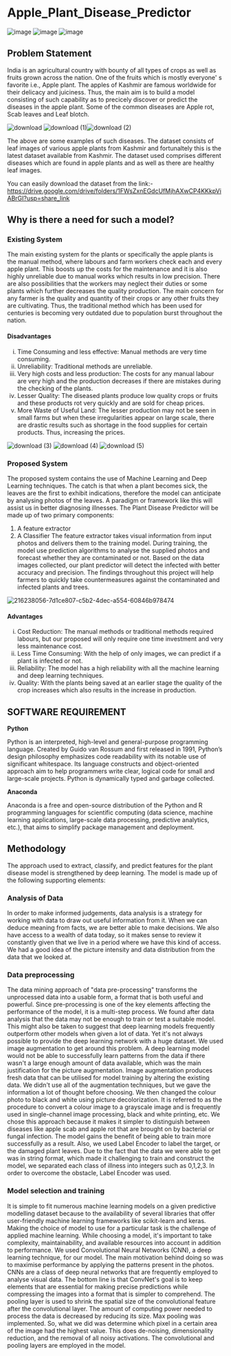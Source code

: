 # Apple_Plant_Disease_Predictor

![image](https://user-images.githubusercontent.com/96066261/219586092-15f8096b-2116-45a9-ab78-7bb947991052.png)       ![image](https://user-images.githubusercontent.com/96066261/219586167-683db876-e94a-4aee-8921-1d783eff9452.png)     ![image](https://user-images.githubusercontent.com/96066261/219586225-8c0439b2-6a16-45be-a58b-bf4bb1abb120.png)

## Problem Statement
India is an agricultural country with bounty of all types of crops as well as fruits grown across the nation. One of the fruits which is mostly everyone' s favorite i.e., Apple plant.
The apples of Kashmir are famous worldwide for their delicacy and juiciness. Thus, the main aim is to build a model consisting of such capability as to precicely discover or
predict the diseases in the apple plant. Some of the common diseases are Apple rot, Scab leaves and Leaf blotch.


![download](https://user-images.githubusercontent.com/96066261/219589808-ff98f624-87e5-4f03-a62b-4c3ab46c5325.jpeg) ![download (1)](https://user-images.githubusercontent.com/96066261/219589920-d951fcef-b3df-447a-811d-6a5faf031e9d.jpeg)![download (2)](https://user-images.githubusercontent.com/96066261/219589962-d08f314a-5d7d-4276-8299-108523aae5d7.jpeg)

The above are some examples of such diseases.
The dataset consists of leaf images of various apple plants from Kashmir and fortunaltely this is the latest dataset available from Kashmir. The dataset used comprises different diseases which are found in apple plants and as well as there are healthy leaf images.

You can easily download the dataset from the link:- https://drive.google.com/drive/folders/1FWsZxnEGdcUfMjhAXwCP4KKkpViABrGI?usp=share_link

## Why is there a need for such a model?
### Existing System
The main existing system for the plants or specifically the apple plants is the manual method, where labours and farm workers check each and every apple plant. 
This boosts up the costs for the maintenance and it is also highly unreliable due to manual works which results in low precision. 
There are also possibilities that the workers may neglect their duties or some plants which further decreases the quality production. 
The main concern for any farmer is the quality and quantity of their crops or any other fruits they are cultivating. Thus, the traditional method which has been used for centuries is becoming very outdated due to population burst throughout the nation. 

#### Disadvantages
<ol type = "i">
<li>	Time Consuming and less effective: Manual methods are very time consuming. </li>
<li>	Unreliability: Traditional methods are unreliable. </li>
<li>	Very high costs and less production: The costs for any manual labour are very high and the production decreases if there are mistakes during the checking of the plants. </li>
<li>  Lesser Quality: The diseased plants produce low quality crops or fruits and these products rot very quickly and are sold for cheap prices. </li>
<li>	More Waste of Useful Land: The lesser production may not be seen in small farms but when these irregularities appear on large scale, there are drastic results such as shortage in the food supplies for certain products. Thus, increasing the prices. </li>
</ol>

![download (3)](https://user-images.githubusercontent.com/96066261/219596852-4ae0529a-a203-4d1a-a7ea-43e44f941b22.jpeg)  ![download (4)](https://user-images.githubusercontent.com/96066261/219596890-78e87aae-d66e-46a5-aefc-61650cf2dfec.jpeg)  ![download (5)](https://user-images.githubusercontent.com/96066261/219596912-d10aef77-dca6-45c6-b358-7dac9cc4788c.jpeg)

### Proposed System

The proposed system contains the use of Machine Learning and Deep Learning techniques. The catch is that when a plant becomes sick, the leaves are the first to exhibit indications, therefore the model can anticipate by analysing photos of the leaves. A paradigm or framework like this will assist us in better diagnosing illnesses. 
The Plant Disease Predictor will be made up of two primary components:
1. A feature extractor 
2. A Classifier
The feature extractor takes visual information from input photos and delivers them to the training model. During training, the model use prediction algorithms to analyse the supplied photos and forecast whether they are contaminated or not. Based on the data images collected, our plant predictor will detect the infected with better accuracy and precision.
The findings throughout this project will help farmers to quickly take countermeasures against the contaminated and infected plants and trees.

![216238056-7d1ce807-c5b2-4dec-a554-60846b978474](https://user-images.githubusercontent.com/96066261/219598586-b2f61da9-0e99-4cd3-8130-641b5aeed36c.png)


#### Advantages
<ol type = "i">
<li> Cost Reduction: The manual methods or traditional methods required labours, but our proposed will only require one time investment and very less maintenance cost. </li>
<li> Less Time Consuming: With the help of only images, we can predict if a plant is infected or not. </li>
<li> Reliability: The model has a high reliability with all the machine learning and deep learning techniques. </li>
<li> Quality: With the plants being saved at an earlier stage the quality of the crop increases which also results in the increase in production. </li>
</ol>

## SOFTWARE REQUIREMENT
**Python**

Python is an interpreted, high-level and general-purpose programming language. Created by Guido van Rossum and first released in 1991, Python’s design philosophy emphasizes code readability with its notable use of significant whitespace. Its language constructs and object-oriented approach aim to help programmers write clear, logical code for small and large-scale projects. Python is dynamically typed and garbage collected.


**Anaconda**

Anaconda is a free and open-source distribution of the Python and R programming languages for scientific computing (data science, machine learning applications, large-scale data processing, predictive analytics, etc.), that aims to simplify package management and deployment.


## Methodology
The approach used to extract, classify, and predict features for the plant disease model is strengthened by deep learning. The model is made up of the following supporting elements:


### Analysis of Data
In order to make informed judgements, data analysis is a strategy for working with data to draw out useful information from it. When we can deduce meaning from facts, we are better able to make decisions. We also have access to a wealth of data today, so it makes sense to review it constantly given that we live in a period where we have this kind of access. We had a good idea of the picture intensity and data distribution from the data that we looked at.

### Data preprocessing
The data mining approach of "data pre-processing" transforms the unprocessed data into a usable form, a format that is both useful and powerful. Since pre-processing is one of the key elements affecting the performance of the model, it is a multi-step process. We found after data analysis that the data may not be enough to train or test a suitable model. This might also be taken to suggest that deep learning models frequently outperform other models when given a lot of data. Yet it's not always possible to provide the deep learning network with a huge dataset. We used image augmentation to get around this problem. A deep learning model would not be able to successfully learn patterns from the data if there wasn't a large enough amount of data available, which was the main justification for the picture augmentation.
Image augmentation produces fresh data that can be utilised for model training by altering the existing data. We didn't use all of the augmentation techniques, but we gave the information a lot of thought before choosing.
We then changed the colour photo to black and white using picture decolorization. It is referred to as the procedure to convert a colour image to a grayscale image and is frequently used in single-channel image processing, black and white printing, etc. We chose this approach because it makes it simpler to distinguish between diseases like apple scab and apple rot that are brought on by bacterial or fungal infection. The model gains the benefit of being able to train more successfully as a result.
Also, we used Label Encoder to label the target, or the damaged plant leaves. Due to the fact that the data we were able to get was in string format, which made it challenging to train and construct the model, we separated each class of illness into integers such as 0,1,2,3. In order to overcome the obstacle, Label Encoder was used.

### Model selection and training
It is simple to fit numerous machine learning models on a given predictive modelling dataset because to the availability of several libraries that offer user-friendly machine learning frameworks like scikit-learn and keras. Making the choice of model to use for a particular task is the challenge of applied machine learning. While choosing a model, it's important to take complexity, maintainability, and available resources into account in addition to performance.
We used Convolutional Neural Networks (CNN), a deep learning technique, for our model. The main motivation behind doing so was to maximise performance by applying the patterns present in the photos.
CNNs are a class of deep neural networks that are frequently employed to analyse visual data. The bottom line is that ConvNet's goal is to keep elements that are essential for making precise predictions while compressing the images into a format that is simpler to comprehend. The pooling layer is used to shrink the spatial size of the convolutional feature after the convolutional layer. The amount of computing power needed to process the data is decreased by reducing its size. Max pooling was implemented. So, what we did was determine which pixel in a certain area of the image had the highest value. This does de-noising, dimensionality reduction, and the removal of all noisy activations. The convolutional and pooling layers are employed in the model.
